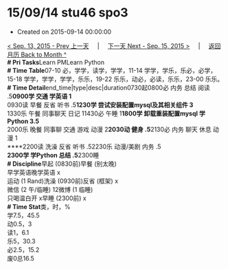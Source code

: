 # 15/09/14 stu46 spo3

* Created on 2015-09-14 00:00:00

[&lt; Sep. 13, 2015 - Prev 上一天](d13.md)     \|     [下一天 Next - Sep. 15, 2015 &gt;](d15.md)     \|     [返回月历 Back to Month ^](index.md)   
**\# Pri Tasks**Learn PMLearn Python  
**\# Time Table**07-10 必，学学，读学，学学，11-14 学学，学乐，乐必，必学，15-18 学学，学学，学学，乐乐，19-22 乐乐，动必，必读，乐乐，23-00 乐乐。  
**\# Time Detail**end\_time\|type\|desc\|duration0730起0800必 内务 总结 阅读 .5**0900学 交通 学英语 1**  
0930读 早餐 反省 听书 .5**1230学 尝试安装配置mysql及其相关组件 3**  
1330乐 午餐 同事聊天 日记 11430必 午睡 1**1800学 卸载重装配置mysql 学Python 3.5**  
2000乐 晚餐 同事聊 交通 游戏 动漫 2**2030动 健身 .5**2130必 内务 聊天 休息 动漫 1  
****2200读 洗澡 反省 听书 .52230乐 动漫/美剧 内务 .5  
**2300学 学Python 总结 .5**2300睡  
**\# Discipline**早起 \(0830前\)早餐 \(别太晚\)  
早学英语晚学英语 x  
运动 \(1 Rand\)洗澡 \(0930前\)反省 \(框架\) x  
微信 \(2 午/临睡\) 12微博 \(1 临睡\)  
只喝温白开 x早睡 \(2300前\) x  
**\# Time Stat**类，时，%  
学7.5，45.5  
动0.5，3  
读1，6.1  
乐5，30.3  
必2.5，15.2  
废0总16.5

